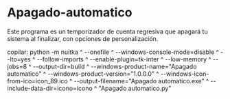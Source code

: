 # Apagado-automatico
Este programa es un temporizador de cuenta regresiva que apagará tu sistema al finalizar, con opciones de personalización.

copilar:
python -m nuitka ^
  --onefile ^
  --windows-console-mode=disable ^
  --lto=yes ^
  --follow-imports ^
  --enable-plugin=tk-inter ^
  --low-memory ^
  --jobs=8 ^
  --output-dir=build ^
  --windows-product-name="Apagado automatico" ^
  --windows-product-version="1.0.0.0" ^
  --windows-icon-from-ico=icon_89.ico ^
  --output-filename="Apagado automatico.exe" ^
  --include-data-dir=icono=icono ^
  "Apagado automatico.py"
